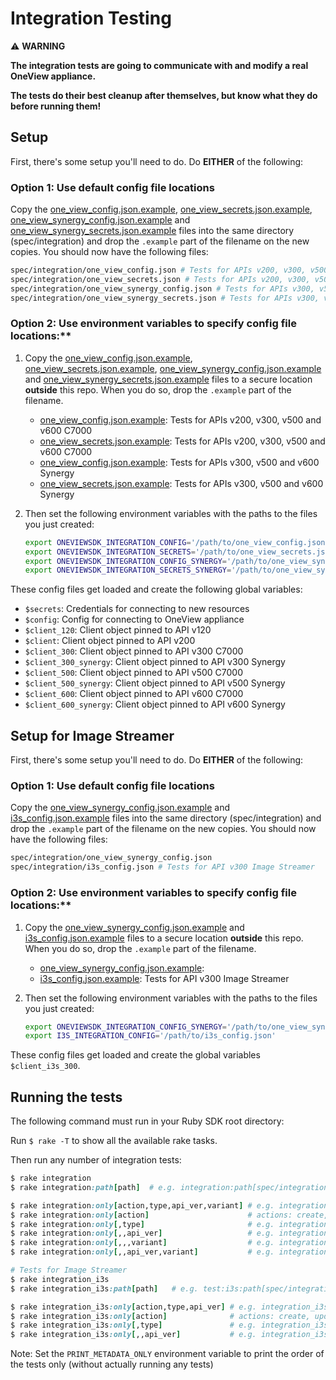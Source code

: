 # Integration Testing
:warning: **WARNING**

**The integration tests are going to communicate with and modify a real OneView appliance.**

**The tests do their best cleanup after themselves, but know what they do before running them!**

## Setup
First, there's some setup you'll need to do. Do **EITHER** of the following:

### Option 1: Use default config file locations

  Copy the [one_view_config.json.example](one_view_config.json.example),
   [one_view_secrets.json.example](one_view_secrets.json.example), [one_view_synergy_config.json.example](one_view_synergy_config.json.example) and
   [one_view_synergy_secrets.json.example](one_view_synergy_secrets.json.example) files into the same directory (spec/integration) and drop the `.example` part of the filename on the new copies. You should now have the following files:

```bash
spec/integration/one_view_config.json # Tests for APIs v200, v300, v500 and v600 C7000
spec/integration/one_view_secrets.json # Tests for APIs v200, v300, v500 and v600 C7000
spec/integration/one_view_synergy_config.json # Tests for APIs v300, v500 and v600 Synergy
spec/integration/one_view_synergy_secrets.json # Tests for APIs v300, v500 and v600 Synergy
```

### Option 2: Use environment variables to specify config file locations:**

1. Copy the [one_view_config.json.example](one_view_config.json.example),
   [one_view_secrets.json.example](one_view_secrets.json.example), [one_view_synergy_config.json.example](one_view_synergy_config.json.example) and
   [one_view_synergy_secrets.json.example](one_view_synergy_secrets.json.example) files to a secure location
   **outside** this repo. When you do so, drop the `.example` part of the filename.

   - [one_view_config.json.example](one_view_config.json.example): Tests for APIs v200, v300, v500 and v600 C7000
   - [one_view_secrets.json.example](one_view_secrets.json.example): Tests for APIs v200, v300, v500 and v600 C7000
   - [one_view_config.json.example](one_view_config.json.example): Tests for APIs v300, v500 and v600 Synergy
   - [one_view_secrets.json.example](one_view_secrets.json.example): Tests for APIs v300, v500 and v600 Synergy

2. Then set the following environment variables with the paths to the files you just created:

   ```bash
   export ONEVIEWSDK_INTEGRATION_CONFIG='/path/to/one_view_config.json'
   export ONEVIEWSDK_INTEGRATION_SECRETS='/path/to/one_view_secrets.json'
   export ONEVIEWSDK_INTEGRATION_CONFIG_SYNERGY='/path/to/one_view_synergy_config.json'
   export ONEVIEWSDK_INTEGRATION_SECRETS_SYNERGY='/path/to/one_view_synergy_secrets.json'
   ```



These config files get loaded and create the following global variables:
 - `$secrets`: Credentials for connecting to new resources
 - `$config`: Config for connecting to OneView appliance
 - `$client_120`: Client object pinned to API v120
 - `$client`: Client object pinned to API v200
 - `$client_300`: Client object pinned to API v300 C7000
 - `$client_300_synergy`: Client object pinned to API v300 Synergy
 - `$client_500`: Client object pinned to API v500 C7000
 - `$client_500_synergy`: Client object pinned to API v500 Synergy
 - `$client_600`: Client object pinned to API v600 C7000
 - `$client_600_synergy`: Client object pinned to API v600 Synergy

## Setup for Image Streamer
First, there's some setup you'll need to do. Do **EITHER** of the following:

### Option 1: Use default config file locations

  Copy the [one_view_synergy_config.json.example](one_view_synergy_config.json.example) and [i3s_config.json.example](i3s_config.json.example)
   files into the same directory (spec/integration) and drop the `.example` part of the filename on the new copies.
   You should now have the following files:

```bash
spec/integration/one_view_synergy_config.json
spec/integration/i3s_config.json # Tests for API v300 Image Streamer
```

### Option 2: Use environment variables to specify config file locations:**

1. Copy the [one_view_synergy_config.json.example](one_view_synergy_config.json.example) and [i3s_config.json.example](i3s_config.json.example)
    files to a secure location **outside** this repo. When you do so, drop the `.example` part of the filename.

   - [one_view_synergy_config.json.example](one_view_synergy_config.json.example):
   - [i3s_config.json.example](i3s_config.json.example): Tests for API v300 Image Streamer

2. Then set the following environment variables with the paths to the files you just created:

   ```bash
   export ONEVIEWSDK_INTEGRATION_CONFIG_SYNERGY='/path/to/one_view_synergy_config.json'
   export I3S_INTEGRATION_CONFIG='/path/to/i3s_config.json'
   ```


These config files get loaded and create the global variables `$client_i3s_300`.

## Running the tests
The following command must run in your Ruby SDK root directory:

Run `$ rake -T` to show all the available rake tasks.

Then run any number of integration tests:

```ruby
$ rake integration
$ rake integration:path[path]  # e.g. integration:path[spec/integration/resource/api200/connection_template]

$ rake integration:only[action,type,api_ver,variant] # e.g. integration:only[create,volume,300,c7000]
$ rake integration:only[action]                      # actions: create, update, delete
$ rake integration:only[,type]                       # e.g. integration:only[,volume_template]
$ rake integration:only[,,api_ver]                   # e.g. integration:only[,,300]
$ rake integration:only[,,,variant]                  # e.g. integration:only[,,,synergy]
$ rake integration:only[,,api_ver,variant]           # e.g. integration:only[,,300,c7000]

# Tests for Image Streamer
$ rake integration_i3s
$ rake integration_i3s:path[path]   # e.g. test:i3s:path[spec/integration/image-streamer/api300/os_volume]

$ rake integration_i3s:only[action,type,api_ver] # e.g. integration_i3s:only[create,build_plan,300]
$ rake integration_i3s:only[action]              # actions: create, update, delete
$ rake integration_i3s:only[,type]               # e.g. integration_i3s:only[,build_plan]
$ rake integration_i3s:only[,,api_ver]           # e.g. integration_i3s:only[,,300]
```

Note: Set the `PRINT_METADATA_ONLY` environment variable to print the order of the tests only (without actually running any tests)
